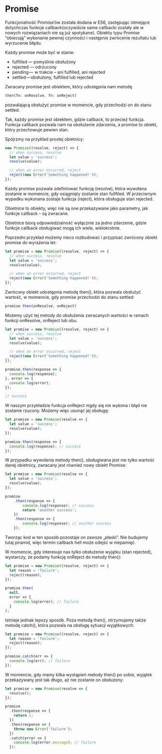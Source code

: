 # Promise

Funkcjonalność Promise’ów została dodana w ES6, zastępując istniejące dotychczas
funkcje callback(oczywiście same callbacki zostały ale w nowych rozwiązaniach
nie są już spotykane). Obiekty typu Promise “obiecują” wykonanie pewnej czynności
i następnie zwrócenie rezultatu lub wyrzucenie błędu.

Każdy promise może być w stanie:

- fulfilled — pomyślnie obsłużony
- rejected — odrzucony
- pending —  w trakcie – ani fulfilled, ani rejected
- settled — obsłużony, fulfilled lub rejected

Zwracany promise jest obiektem, który udostępnia nam metodę

```js
then(fn: onResolve, fn: onReject)
```

pozwalającą obsłużyć promise w momencie, gdy przechodzi on do stanu settled.

Tak, każdy promise jest obiektem, gdzie callback, to przecież funkcja.
Funkcja callback pozwala nam na obsłużenie zdarzenia, a promise to obiekt,
który przechowuje pewien stan.

Spójrzmy na przykład prostej obietnicy:

```js
new Promise((resolve, reject) => {
  // when success, resolve
  let value = 'success';
  resolve(value);

  // when an error occurred, reject
  reject(new Error('Something happened!'));
});
```

Każdy promise pozwala zdefiniować funkcję (resolve), która wywołana zostanie
w momencie, gdy osiągnięty zostanie stan fullfiled. W przeciwnym wypadku wykonana
zostaje funkcja (reject), która obsługuje stan rejected.

Obietnice to obiekty, więc nie są one przekazywane jako parametry, jak funkcje
callback – są zwracane.

Obietnice biorą odpowiedzialność wyłącznie za jedno zdarzenie, gdzie funkcje
callback obsługiwać mogą ich wiele, wielokrotnie.

Poprzedni przykład możemy nieco rozbudować i przypisać zwrócony obiekt promise
do wyrażenia let:

```js
let promise = new Promise((resolve, reject) => {
  // when success, resolve
  let value = 'success';
  resolve(value);

  // when an error occurred, reject
  reject(new Error('Something happened!'));
});
```

Zwrócony obiekt udostępnia metodę then(), która pozwala obsłużyć wartość,
w momencie, gdy promise przechodzi do stanu settled:

```js
promise.then(onResolve, onReject)
```

Możemy użyć tej metody do obsłużenia zwracanych wartości w ramach funkcji
onResolve, onReject lub obu.

```js
let promise = new Promise((resolve, reject) => {
  // when success, resolve
  let value = 'success';
  resolve(value);

  // when an error occurred, reject
  reject(new Error('Something happened!'));
});

promise.then(response => {
  console.log(response);
}, error => {
  console.log(error);
});

// success
```

W naszym przykładzie funkcja onReject nigdy się nie wykona i błąd nie zostanie
rzucony. Możemy więc usunąć jej obsługę:

```js
let promise = new Promise(resolve => {
  let value = 'success';
  resolve(value);
});

promise.then(response => {
  console.log(response); // success
});
```

W przypadku wywołania metody then(), obsługiwana jest nie tylko wartość danej
obietnicy, zwracany jest również nowy obiekt Promise:

```js
let promise = new Promise(resolve => {
  let value = 'success';
  resolve(value);
});

promise
    .then(response => {
        console.log(response); // success
        return 'another success';
    })
    .then(response => {
        console.log(response); // another success
    });
```

Tworząc kod w ten sposób pozostaje on zawsze „płaski”. Nie budujemy tutaj
piramid, więc termin callback hell może odejść w niepamięć.

W momencie, gdy interesuje nas tylko obsłużenie wyjątku (stan rejected),
wystarczy, że podamy funkcję onReject do metody then():

```js
let promise = new Promise((resolve, reject) => {
  let reason = 'failure';
  reject(reason);
});

promise.then(
  null,
  error => {
    console.log(error); // failure
  }
);
```

Istnieje jednak lepszy sposób. Poza metodą then(), otrzymujemy także metodę
catch(), która pozwala na obsługę sytuacji wyjątkowych:

```js
let promise = new Promise((resolve, reject) => {
  let reason = 'failure';
  reject(reason);
});

promise.catch(err => {
  console.log(err); // failure
});
```

W momencie, gdy mamy kilka wystąpień metody then() po sobie, wyjątek przekazywany
jest tak długo, aż nie zostanie on obsłużony:

```js
let promise = new Promise(resolve => {
  resolve();
});

promise
  .then(response => {
    return 1;
  })
  .then(response => {
    throw new Error('failure');
  })
  .catch(error => {
    console.log(error.message); // failure
  });
```

